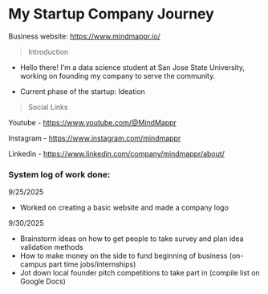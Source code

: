 # My Startup Company Journey
Business website: https://www.mindmappr.io/

> Introduction
- Hello there! I'm a data science student at San Jose State University, working on founding my company to serve the community.
  
- Current phase of the startup: Ideation



> Social Links

Youtube - https://www.youtube.com/@MindMappr

Instagram - https://www.instagram.com/mindmappr

Linkedin - https://www.linkedin.com/company/mindmappr/about/


### System log of work done:
9/25/2025
- Worked on creating a basic website and made a company logo

9/30/2025
- Brainstorm ideas on how to get people to take survey and plan idea validation methods
- How to make money on the side to fund beginning of business (on-campus part time jobs/internships)
- Jot down local founder pitch competitions to take part in (compile list on Google Docs)
